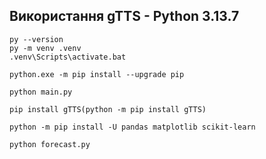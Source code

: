 ## Використання gTTS - Python 3.13.7
```
py --version
py -m venv .venv
.venv\Scripts\activate.bat

python.exe -m pip install --upgrade pip

python main.py

pip install gTTS(python -m pip install gTTS)

python -m pip install -U pandas matplotlib scikit-learn

python forecast.py
```